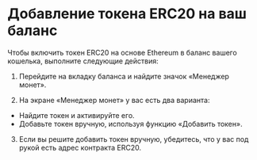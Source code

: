 # Добавление токена ERC20 на ваш баланс

Чтобы включить токен ERC20 на основе Ethereum в баланс вашего кошелька, выполните следующие действия:

1. Перейдите на вкладку баланса и найдите значок «Менеджер монет».

2. На экране «Менеджер монет» у вас есть два варианта:
 - Найдите токен и активируйте его.
 - Добавьте токен вручную, используя функцию «Добавить токен».

3. Если вы решите добавить токен вручную, убедитесь, что у вас под рукой есть адрес контракта ERC20.